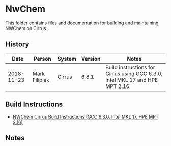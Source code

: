 NwChem
======

This folder contains files and documentation for building and maintaining NWChem on Cirrus.

History
-------

Date | Person | System | Version | Notes
---- | -------|--------|---------|------
2018-11-23 | Mark Filipiak | Cirrus | 6.8.1 | Build instructions for Cirrus using GCC 6.3.0, Intel MKL 17 and HPE MPT 2.16

Build Instructions
------------------

* [NWChem Cirrus Build Instructions (GCC 6.3.0, Intel MKL 17, HPE MPT 2.16)](build_nwchem_6.8.1_gcc6.3.0_mkl17_mpt2.16.md)

Notes
-----

